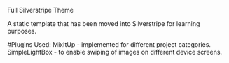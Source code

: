 Full Silverstripe Theme

A static template that has been moved into Silverstripe for learning purposes.

#Plugins Used:
MixItUp - implemented for different project categories.
SimpleLightBox - to enable swiping of images on different device screens.

